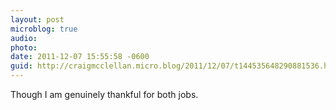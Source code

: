 ```yaml
---
layout: post
microblog: true
audio: 
photo: 
date: 2011-12-07 15:55:58 -0600
guid: http://craigmcclellan.micro.blog/2011/12/07/t144535648290881536.html
---
```

Though I am genuinely thankful for both jobs.
